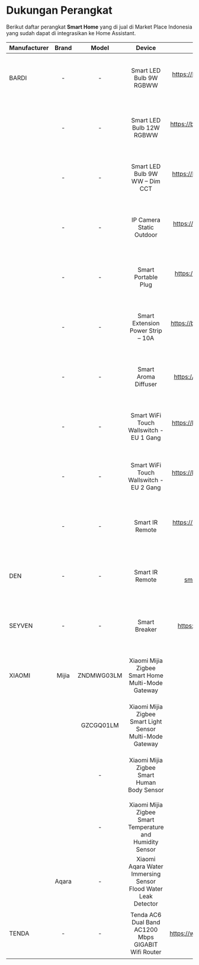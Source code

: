 # Dukungan Perangkat

Berikut daftar perangkat **Smart Home** yang di jual di Market Place Indonesia yang sudah dapat di integrasikan ke Home Assistant.


| Manufacturer | Brand | Model | Device | Website | Integrasi | Gambar | Status | Keterangan |
| ------------ | :---: | :---: | :---: | :-----: | :-------: | :----: | :----: | :--------: |
| BARDI        | - | - | Smart LED Bulb 9W RGBWW | https://bardi.co.id/products/smart-bulb-9w-rgbww/ | Tuya, Local Tuya | <img src="https://bardi.co.id/wp-content/uploads/2019/03/Smart-Light-Bulb-9W-RGBWW.jpg" width="128"> | - | - |
|              | - | - | Smart LED Bulb 12W RGBWW | https://bardi.co.id/products/smart-bulb-12w-rgbww/ | Tuya, Local Tuya | <img src="https://bardi.co.id/wp-content/uploads/2019/11/Smart-Light-Bulb-12W-RGBWW.jpg" width="128"> | - | - |
|              | - | - | Smart LED Bulb 9W WW – Dim CCT | https://bardi.co.id/products/smart-bulb-9w-dim-cct/ | Tuya, Local Tuya | <img src="https://bardi.co.id/wp-content/uploads/2020/01/Smart-Light-Bulb-9W-Dim-CCT.jpg" width="128"> | - | - |
|              | - | - | IP Camera Static Outdoor | https://bardi.co.id/products/ipcam-outdoor-stc/ | ONVIF, FFMPEG, RTSP | <img src="https://bardi.co.id/wp-content/uploads/2021/04/Outdoor-STC-IP-cam-5-with-logo-e1619256718428.png" width="128"> | - | - |
|              | - | - | Smart Portable Plug | https://bardi.co.id/products/portable-plug-16a-wem/ | Tuya | <img src="https://bardi.co.id/wp-content/uploads/2019/09/Smart-Plug-Wifi.jpg" width="128"> | - | - |
|              | - | - | Smart Extension Power Strip – 10A | https://bardi.co.id/products/extention-power-strip-ps-10a-nem/ | Tuya | <img src="https://bardi.co.id/wp-content/uploads/2019/11/Extension-Power-Strip-rotated.jpg" width="128"> | - | - |
|              | - | - | Smart Aroma Diffuser | https://bardi.co.id/products/aroma-diffuser/ | Tuya | <img src="https://bardi.co.id/wp-content/uploads/2021/04/Smart-Aroma-Diffuser.png" width="128"> | `Switch` | - |
|              | - | - | Smart WiFi Touch Wallswitch - EU 1 Gang | https://bardi.co.id/products/light-wallswitch-1-gang-1-eu-wht-blk/ | Tuya | <img src="https://bardi.co.id/wp-content/uploads/2019/03/LIGHT-WALLSWITCH-1-GANG.jpg" width="128"> | `Switch` | - |
|              | - | - | Smart WiFi Touch Wallswitch - EU 2 Gang | https://bardi.co.id/products/light-wallswitch-eu-2-gang-wht-blk/ | Tuya | <img src="https://bardi.co.id/wp-content/uploads/2019/03/LIGHT-WALLSWITCH-2-GANG.jpg" width="128"> | `Switch` | - |
|              | - | - | Smart IR Remote| https://bardi.co.id/products/ir-remote-10m-blk/ | Tuya | <img src="https://bardi.co.id/wp-content/uploads/2020/01/IR-REMOTE.jpg" width="128"> | `Scene` | - |
| DEN          | - | - | Smart IR Remote| https://www.den-smarthome.com/smarthome-remote | Tuya | <img src="https://static.wixstatic.com/media/f4809f_e274361b7a3b40528443b629231dbacd~mv2.jpg/v1/fill/w_767,h_767,al_c,q_85,usm_0.66_1.00_0.01/f4809f_e274361b7a3b40528443b629231dbacd~mv2.webp" width="128"> | `Scene` | - |
| SEYVEN       | - | - | Smart Breaker | https://seyven.id/product/smart-breaker/ | Tuya | <img src="https://seyven.id/wp-content/uploads/2020/10/smart_breaker_seyven_02.jpg" width="128"> | `Switch` | - |
| XIAOMI       | Mijia | ZNDMWG03LM | Xiaomi Mijia Zigbee Smart Home Multi-Mode Gateway | - | [HACS - Xiaomi Gateway 3 for Home Assistant](https://github.com/AlexxIT/XiaomiGateway3) | <img src="https://www.jakartanotebook.com/images/products/103/252/45899/3/xiaomi-mijia-zigbee-smart-home-multi-mode-gateway-3-zndmwg03lm-white-3.jpg" width="128"> | - | - |
|              |       | GZCGQ01LM | Xiaomi Mijia Zigbee Smart Light Sensor Multi-Mode Gateway | - | [HACS - Xiaomi Gateway 3 for Home Assistant](https://github.com/AlexxIT/XiaomiGateway3) | <img src="https://www.jakartanotebook.com/images/products/103/252/46061/3/xiaomi-mijia-zigbee-30-smart-light-sensor-multi-mode-gateway-gzcgq01lm-white-2.jpg" width="128"> | - | - |
|              |       | - | Xiaomi Mijia Zigbee Smart Human Body Sensor | - | [HACS - Xiaomi Gateway 3 for Home Assistant](https://github.com/AlexxIT/XiaomiGateway3) | <img src="https://www.jakartanotebook.com/images/products/103/252/45899/3/xiaomi-mijia-zigbee-smart-home-multi-mode-gateway-3-zndmwg03lm-white-3.jpg" width="128"> | - | - |
|              |       | - | Xiaomi Mijia Zigbee Smart Temperature and Humidity Sensor | - | [HACS - Xiaomi Gateway 3 for Home Assistant](https://github.com/AlexxIT/XiaomiGateway3) | <img src="https://ae01.alicdn.com/kf/HTB190lUaLLsK1Rjy0Fbq6xSEXXa0/Xiaomi-Mi.jpg_480x480.jpg_Q80.jpg" width="128"> | - | - |
|              | Aqara | - | Xiaomi Aqara Water Immersing Sensor Flood Water Leak Detector | - | [Xiaomi Gateway (Aqara)](https://www.home-assistant.io/integrations/xiaomi_aqara/) | <img src="https://img.dxcdn.com/productimages/sku_481477_1.jpg" width="128"> | - | - |
| TENDA        | - | - | Tenda AC6 Dual Band AC1200 Mbps GIGABIT Wifi Router | https://www.tendacn.com/en/product/ac6.html | [UPnP/IGD](https://www.home-assistant.io/integrations/upnp/) | <img src="https://www.tendacn.com/en/userfiles/image/product/2016113/b_201611031613284586.jpg" width="128"> | - | - |
